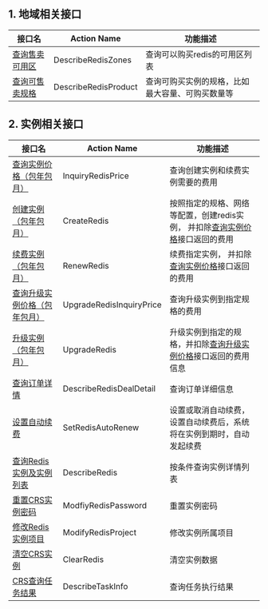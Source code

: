 ## 1. 地域相关接口
| 接口名 | Action Name | 功能描述 |
|---------|---------|---------|
| [查询售卖可用区](http://www.qcloud.com/doc/api/260/4951) | DescribeRedisZones | 查询可以购买redis的可用区列表 |
| [查询可售卖规格](http://www.qcloud.com/doc/api/260/4974) | DescribeRedisProduct | 查询可购买实例的规格，比如最大容量、可购买数量等 |


## 2. 实例相关接口

| 接口名 | Action Name | 功能描述 |
|---------|---------|---------|
| [查询实例价格（包年包月）](http://www.qcloud.com/doc/api/260/5324) | InquiryRedisPrice | 查询创建实例和续费实例需要的费用 |
| [创建实例（包年包月）](http://www.qcloud.com/doc/api/260/5325) | CreateRedis | 按照指定的规格、网络等配置，创建redis实例， 并扣除[查询实例价格](http://www.qcloud.com/doc/api/260/5324)接口返回的费用|
| [续费实例（包年包月）](http://www.qcloud.com/doc/api/260/5326)  | RenewRedis| 续费指定实例， 并扣除[查询实例价格](http://www.qcloud.com/doc/api/260/5324)接口返回的费用|
| [查询升级实例价格（包年包月）](http://www.qcloud.com/doc/api/260/5327) | UpgradeRedisInquiryPrice | 查询升级实例到指定规格的费用|
| [升级实例 （包年包月）](http://www.qcloud.com/doc/api/260/5328)| UpgradeRedis | 升级实例到指定的规格，并扣除[查询升级实例价格](http://www.qcloud.com/doc/api/260/5327)接口返回的费用信息|
| [查询订单详情](http://www.qcloud.com/doc/api/260/5329) | DescribeRedisDealDetail | 查询订单详细信息|
| [设置自动续费](http://www.qcloud.com/doc/api/260/5330)  | SetRedisAutoRenew| 设置或取消自动续费， 设置自动续费后，系统将在实例到期时，自动发起续费|
| [查询Redis实例及实例列表](http://www.qcloud.com/doc/api/260/5430) | DescribeRedis |  按条件查询实例详情列表 | 
| [重置CRS实例密码](http://www.qcloud.com/doc/api/260/1390) | ModfiyRedisPassword | 重置实例密码
| [修改Redis实例项目](http://www.qcloud.com/doc/api/260/1385) | ModifyRedisProject |  修改实例所属项目 |
| [清空CRS实例](http://www.qcloud.com/doc/api/260/1386) | ClearRedis |  清空实例数据 | 
| [CRS查询任务结果](http://www.qcloud.com/doc/api/260/1387) | DescribeTaskInfo | 查询任务执行结果 |  